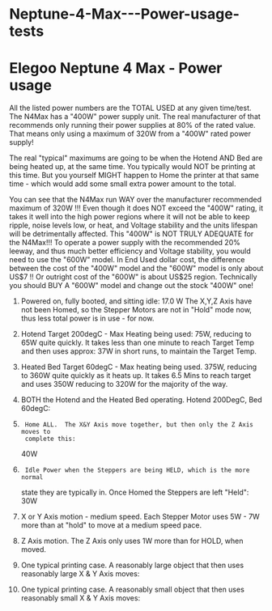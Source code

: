 # Neptune-4-Max---Power-usage-tests

Elegoo Neptune 4 Max - Power usage
==================================
All the listed power numbers are the TOTAL USED at any given time/test.
The N4Max has a "400W" power supply unit. The real manufacturer of that
recommends only running their power supplies at 80% of the rated value.
That means only using a maximum of 320W from a "400W" rated power supply!

The real "typical" maximums are going to be when the Hotend AND Bed are
being heated up, at the same time. You typically would NOT be printing at
this time. But you yourself MIGHT happen to Home the printer at that same
time - which would add some small extra power amount to the total.

You can see that the N4Max run WAY over the manufacturer recommended maximum
of 320W !!! Even though it does NOT exceed the "400W" rating, it takes it
well into the high power regions where it will not be able to keep ripple,
noise levels low, or heat, and Voltage stability and the units lifespan
will be detrimentally affected.
This "400W" is NOT TRULY ADEQUATE for the N4Max!!!
To operate a power supply with the recommended 20% leeway, and thus much
better efficiency and Voltage stability, you would need to use the "600W"
model. In End Used dollar cost, the difference between the cost of the
"400W" model and the "600W" model is only about US$7 !! Or outright cost
of the "600W" is about US$25 region.
Technically you should BUY A "600W" model and change out the stock "400W"
one!


1.	Powered on, fully booted, and sitting idle:
    	17.0 W
    	The X,Y,Z Axis have not been Homed, so the Stepper Motors are not in
    	"Hold" mode now, thus less total power is in use - for now.
	
2.	Hotend Target 200degC - Max Heating being used:
	75W, reducing to 65W quite quickly.
	It takes less than one minute to reach Target Temp and then uses approx:
	37W in short runs, to maintain the Target Temp.

3.	Heated Bed Target 60degC - Max heating being used.
	375W, reducing to 360W quite quickly as it heats up.
	It takes 6.5 Mins to reach target and uses 350W reducing to 320W for the 
	majority of the way.

4.	BOTH the Hotend and the Heated Bed operating. Hotend 200DegC, Bed 60degC:
	

5.  	Home ALL.  The X&Y Axis move together, but then only the Z Axis moves to 
    	complete this:
	40W
	
6.  	Idle Power when the Steppers are being HELD, which is the more normal
   	state they are typically in. Once Homed the Steppers are left "Held":
	30W
	
7.	X or Y Axis motion - medium speed. Each Stepper Motor uses 5W - 7W more
	than at "hold" to move at a medium speed pace.

8.	Z Axis motion. The Z Axis only uses 1W more than for HOLD, when moved.

9.	One typical printing case. A reasonably large object that then uses
	reasonably large X & Y Axis moves:
	
	
10.	One typical printing case. A reasonably small object that then uses
	reasonably small X & Y Axis moves:
	
	


	
	
